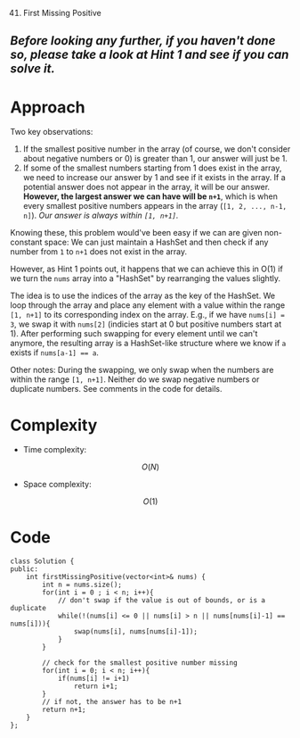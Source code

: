 41. First Missing Positive

## *Before looking any further, if you haven't done so, please take a look at Hint 1 and see if you can solve it.*

# Approach
<!-- Describe your approach to solving the problem. -->
Two key observations:
1. If the smallest positive number in the array (of course, we don't consider about negative numbers or 0) is greater than 1, our answer will just be 1.
2. If some of the smallest numbers starting from 1 does exist in the array, we need to increase our answer by 1 and see if it exists in the array. If a potential answer does not appear in the array, it will be our answer. **However, the largest answer we can have will be `n+1`**, which is when every smallest positive numbers appears in the array (`[1, 2, ..., n-1, n]`). *Our answer is always within `[1, n+1]`.*

Knowing these, this problem would've been easy if we can are given non-constant space: We can just maintain a HashSet and then check if any number from `1` to `n+1` does not exist in the array.

However, as Hint 1 points out, it happens that we can achieve this in O(1) if we turn the `nums` array into a "HashSet" by rearranging the values slightly. 

The idea is to use the indices of the array as the key of the HashSet. We loop through the array and place any element with a value within the range `[1, n+1]` to its corresponding index on the array. E.g., if we have `nums[i] = 3`, we swap it with `nums[2]` (indicies start at 0 but positive numbers start at 1). After performing such swapping for every element until we can't anymore, the resulting array is a HashSet-like structure where we know if `a` exists if `nums[a-1] == a`.

Other notes:
During the swapping, we only swap when the numbers are within the range `[1, n+1]`. Neither do we swap negative numbers or duplicate numbers. See comments in the code for details.

# Complexity
- Time complexity:
<!-- Add your time complexity here, e.g. $$O(n)$$ -->
$$O(N)$$
- Space complexity:
<!-- Add your space complexity here, e.g. $$O(n)$$ -->
$$O(1)$$
# Code
```
class Solution {
public:
    int firstMissingPositive(vector<int>& nums) {
        int n = nums.size();
        for(int i = 0 ; i < n; i++){
            // don't swap if the value is out of bounds, or is a duplicate
            while(!(nums[i] <= 0 || nums[i] > n || nums[nums[i]-1] == nums[i])){
                swap(nums[i], nums[nums[i]-1]);
            }
        }

        // check for the smallest positive number missing
        for(int i = 0; i < n; i++){
            if(nums[i] != i+1)
                return i+1;
        }
        // if not, the answer has to be n+1
        return n+1;
    }
};
```